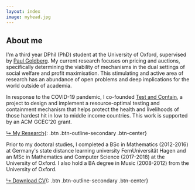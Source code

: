 ```yaml
---
layout: index
image: myhead.jpg
---
```

## About me
I'm a third year DPhil (PhD) student at the University of Oxford, supervised by
[Paul Goldberg](http://www.cs.ox.ac.uk/people/paul.goldberg/index1.html).
My current research focuses on pricing and auctions, specifically determining the viability
of mechanisms in the dual settings of social welfare and profit maximisation. This
stimulating and active area of research has an abundance of open problems and deep
implications for the world outside of academia.

In response to the COVID-19 pandemic, I co-founded [Test and Contain](http://testandcontain.com),
a project to design and implement a resource-optimal testing and containment mechanism
that helps protect the health and livelihoods of those hardest hit in low to middle income
countries. This work is supported by an ACM GCEC'20 grant.

[↳ My Research](research.html){: .btn .btn-outline-secondary .btn-center}

Prior to my doctoral studies, I completed a BSc in Mathematics (2012-2016) at Germany's
state distance learning university FernUniversität Hagen and an MSc in Mathematics and
Computer Science (2017-2018) at the University of Oxford. I also hold a BA degree in Music
(2008-2012) from the University of Oxford.

[↳ Download CV](assets/files/cv.pdf){: .btn .btn-outline-secondary .btn-center}
